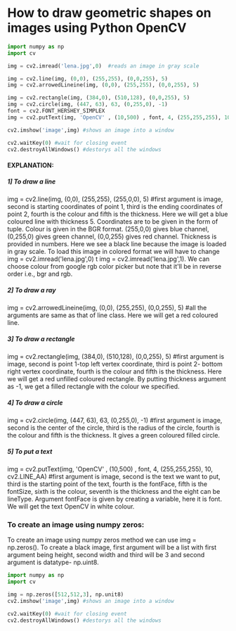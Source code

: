 # How to draw geometric shapes on images using Python OpenCV

```python
import numpy as np
import cv

img = cv2.imread('lena.jpg',0)  #reads an image in gray scale

img = cv2.line(img, (0,0), (255,255), (0,0,255), 5)
img = cv2.arrowedLineine(img, (0,0), (255,255), (0,0,255), 5) 

img = cv2.rectangle(img, (384,0), (510,128), (0,0,255), 5)
img = cv2.circle(img, (447, 63), 63, (0,255,0), -1)
font = cv2.FONT_HERSHEY_SIMPLEX
img = cv2.putText(img, 'OpenCV' , (10,500) , font, 4, (255,255,255), 10, cv2.LINE_AA) 

cv2.imshow('image',img) #shows an image into a window

cv2.waitKey(0) #wait for closing event
cv2.destroyAllWindows() #destorys all the windows
``` 

#### EXPLANATION:
##### 1] To draw a line 
img = cv2.line(img, (0,0), (255,255), (255,0,0), 5) #first argument is image, second is starting coordinates of point 1, third is the ending coordinates of point 2, fourth is the colour and fifth is the thickness. Here we will get a blue coloured line with thickness 5. Coordinates are to be given in the form of tuple. Colour is given in the BGR format. (255,0,0) gives blue channel, (0,255,0) gives green channel, (0,0,255) gives red channel. Thickness is provided in numbers. Here we see a black line because the image is loaded in gray scale. To load this image in colored format we will have to change img = cv2.imread('lena.jpg',0) t img = cv2.imread('lena.jpg',1). We can choose colour from google rgb color picker but note that it'll be in reverse order i.e., bgr and rgb.

##### 2] To draw a ray 
img = cv2.arrowedLineine(img, (0,0), (255,255), (0,0,255), 5) #all the arguments are same as that of line class. Here we will get a red coloured line.

##### 3] To draw a rectangle
img = cv2.rectangle(img, (384,0), (510,128), (0,0,255), 5) #first argument is image, second is point 1-top left vertex coordinate, third is point 2- bottom right vertex coordinate, fourth is the colour and fifth is the thickness. Here we will get a red unfilled coloured rectangle. By putting thickness argument as -1, we get a filled rectangle with the colour we specified.

##### 4] To draw a circle
img = cv2.circle(img, (447, 63), 63, (0,255,0), -1) #first argument is image, second is the center of the circle, third is the radius of the circle, fourth is the colour and fifth is the thickness. It gives a green coloured filled circle.

##### 5] To put a text
img = cv2.putText(img, 'OpenCV' , (10,500) , font, 4, (255,255,255), 10, cv2.LINE_AA)  #first argument is image, second is the text we want to put, third is the starting point of the text, fourth is the fontFace, fifth is the fontSize, sixth is the colour, seventh is the thickness and the eight can be lineType. Argument fontFace is given by creating a variable, here it is font. We will get the text OpenCV in white colour.

### To create an image using numpy zeros:
To create an image using numpy zeros method  we can use img = np.zeros(). To create a black image, first argument will be a list with first argument being height, second width and third will be 3 and second argument is datatype- np.uint8.

```python
import numpy as np
import cv

img = np.zeros([512,512,3], np.unit8)
cv2.imshow('image',img) #shows an image into a window

cv2.waitKey(0) #wait for closing event
cv2.destroyAllWindows() #destorys all the windows
``` 
